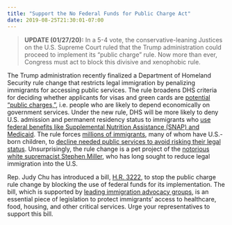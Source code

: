 ```yaml
---
title: "Support the No Federal Funds for Public Charge Act"
date: 2019-08-25T21:30:01-07:00
---
```

>**UPDATE (01/27/20):** In a 5-4 vote, the conservative-leaning Justices on the U.S. Supreme Court ruled that the Trump administration could proceed to implement its “public charge” rule. Now more than ever, Congress must act to block this divisive and xenophobic rule. 

The Trump administration recently finalized a Department of Homeland Security rule change that restricts legal immigration by penalizing immigrants for accessing public services. The rule broadens DHS criteria for deciding whether applicants for visas and green cards are [potential “public charges,”](https://www.npr.org/2019/08/15/751365964/how-changes-to-the-public-charge-rule-could-impact-immigration), i.e. people who are likely to depend economically on government services. Under the new rule, DHS will be more likely to deny U.S. admission and permanent residency status to immigrants who [use federal benefits like Supplemental Nutrition Assistance (SNAP) and Medicaid](https://www.insidehighered.com/news/2019/08/13/new-public-charge-rule-has-implications-higher-education-and-students). The rule forces [millions of immigrants](https://www.kff.org/disparities-policy/fact-sheet/public-charge-policies-for-immigrants-implications-for-health-coverage), many of whom have U.S.-born children, to [decline needed public services to avoid risking their legal status](https://www.urban.org/urban-wire/public-charge-rule-looming-one-seven-adults-immigrant-families-reported-avoiding-public-benefit-programs-2018). Unsurprisingly, the rule change is a pet project of the [notorious white supremacist Stephen Miller](https://www.politico.com/story/2019/08/02/stephen-miller-green-card-immigration-1630406), who has long sought to reduce legal immigration into the U.S.

Rep. Judy Chu has introduced a bill, [H.R. 3222](https://www.congress.gov/bill/116th-congress/house-bill/3222/text), to stop the public charge rule change by blocking the use of federal funds for its implementation. The bill, which is supported by [leading immigration advocacy groups](https://www.nilc.org/2019/06/12/nilc-supports-the-no-federal-funds-for-public-charge-act/), is an essential piece of legislation to protect immigrants’ access to healthcare, food, housing, and other critical services. Urge your representatives to support this bill. 

